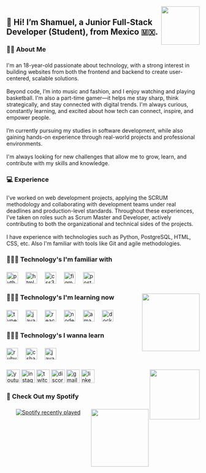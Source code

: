 <img align="right" height="100" src="https://media3.giphy.com/media/v1.Y2lkPTc5MGI3NjExbHVzdmI2M2JhbWpoaTZ6cHp3NHI0bWx2bm5la21lcmR2enlvN3JzaiZlcD12MV9pbnRlcm5hbF9naWZfYnlfaWQmY3Q9cw/PS8myGd5ItNfBfitEp/giphy.gif"  />

###

<h2 align="left">👋 Hi! I’m Shamuel, a Junior Full-Stack Developer (Student), from Mexico 🇲🇽.</h2>

###

<h3 align="left">🙋🏻 About Me</h3>

###

<p align="left">I'm an 18-year-old passionate about technology, with a strong interest in building websites from both the frontend and backend to create user-centered, scalable solutions. <br><br>Beyond code, I’m into music and fashion, and I enjoy watching and playing basketball. I'm also a part-time gamer—it helps me stay sharp, think strategically, and stay connected with digital trends. I'm always curious, constantly learning, and excited about how tech can connect, inspire, and empower people.<br><br>I’m currently pursuing my studies in software development, while also gaining hands-on experience through real-world projects and professional environments.<br><br>I'm always looking for new challenges that allow me to grow, learn, and contribute with my skills and knowledge.</p>

###

<h3 align="left">💻 Experience</h3>

###

<p align="left">I've worked on web development projects, applying the SCRUM methodology and collaborating with development teams under real deadlines and production-level standards. Throughout these experiences, I’ve taken on roles such as Scrum Master and Developer, actively contributing to both the organizational and technical sides of the projects.<br><br>I have experience with technologies such as Python, PostgreSQL, HTML, CSS, etc. Also I'm familiar with tools like Git and agile methodologies.</p>

###

<h3 align="left">🧑🏻‍💻 Technology's I'm familiar with</h3>

###

<div align="left">
  <img src="https://cdn.jsdelivr.net/gh/devicons/devicon/icons/python/python-original.svg" height="30" alt="python logo"  />
  <img width="12" />
  <img src="https://cdn.jsdelivr.net/gh/devicons/devicon/icons/html5/html5-original.svg" height="30" alt="html5 logo"  />
  <img width="12" />
  <img src="https://cdn.jsdelivr.net/gh/devicons/devicon/icons/css3/css3-original.svg" height="30" alt="css3 logo"  />
  <img width="12" />
  <img src="https://cdn.jsdelivr.net/gh/devicons/devicon/icons/figma/figma-original.svg" height="30" alt="figma logo"  />
  <img width="12" />
  <img src="https://cdn.jsdelivr.net/gh/devicons/devicon/icons/postgresql/postgresql-original.svg" height="30" alt="postgresql logo"  />
</div>

###

<img align="right" height="150" src="https://media1.giphy.com/media/v1.Y2lkPTc5MGI3NjExaWZjaTMxejVrYWZxY3g5ZTV4bGllODhkcGpvZGIzbG12dWozZGxmMyZlcD12MV9pbnRlcm5hbF9naWZfYnlfaWQmY3Q9cw/lwxbF5KFsU3uQQF2iq/giphy.gif"  />

###

<h3 align="left">🧑🏻‍💻 Technology's I'm learning now</h3>

###

<div align="left">
  <img src="https://cdn.jsdelivr.net/gh/devicons/devicon/icons/typescript/typescript-original.svg" height="30" alt="typescript logo"  />
  <img width="12" />
  <img src="https://cdn.jsdelivr.net/gh/devicons/devicon/icons/javascript/javascript-original.svg" height="30" alt="javascript logo"  />
  <img width="12" />
  <img src="https://cdn.jsdelivr.net/gh/devicons/devicon/icons/react/react-original.svg" height="30" alt="react logo"  />
  <img width="12" />
  <img src="https://cdn.jsdelivr.net/gh/devicons/devicon/icons/nodejs/nodejs-original.svg" height="30" alt="nodejs logo"  />
  <img width="12" />
  <img src="https://cdn.jsdelivr.net/gh/devicons/devicon/icons/amazonwebservices/amazonwebservices-original-wordmark.svg" height="30" alt="amazonwebservices logo"  />
  <img width="12" />
  <img src="https://cdn.jsdelivr.net/gh/devicons/devicon/icons/docker/docker-plain.svg" height="30" alt="docker logo"  />
</div>

###

<h3 align="left">🧑🏻‍💻 Technology's I wanna learn</h3>

###

<div align="left">
  <img src="https://cdn.jsdelivr.net/gh/devicons/devicon/icons/ruby/ruby-original.svg" height="30" alt="ruby logo"  />
  <img width="12" />
  <img src="https://cdn.jsdelivr.net/gh/devicons/devicon/icons/csharp/csharp-original.svg" height="30" alt="csharp logo"  />
  <img width="12" />
  <img src="https://cdn.jsdelivr.net/gh/devicons/devicon/icons/java/java-original.svg" height="30" alt="java logo"  />
</div>

###

<img align="right" height="130" src="https://media1.giphy.com/media/v1.Y2lkPTc5MGI3NjExa2U5c2Z3NTczaG5uNDVhemZrN3A5NWVvcndqYW5yNGxsMHpqZm95ciZlcD12MV9pbnRlcm5hbF9naWZfYnlfaWQmY3Q9cw/3chqOFSQ58aSVTiZzi/giphy.gif"  />

###

<div align="left">
  <img src="https://img.shields.io/static/v1?message=Youtube&logo=youtube&label=&color=FF0000&logoColor=white&labelColor=&style=for-the-badge" height="35" alt="youtube logo"  />
  <img src="https://img.shields.io/static/v1?message=Instagram&logo=instagram&label=&color=E4405F&logoColor=white&labelColor=&style=for-the-badge" height="35" alt="instagram logo"  />
  <img src="https://img.shields.io/static/v1?message=Twitch&logo=twitch&label=&color=9146FF&logoColor=white&labelColor=&style=for-the-badge" height="35" alt="twitch logo"  />
  <img src="https://img.shields.io/static/v1?message=Discord&logo=discord&label=&color=7289DA&logoColor=white&labelColor=&style=for-the-badge" height="35" alt="discord logo"  />
  <img src="https://img.shields.io/static/v1?message=Gmail&logo=gmail&label=&color=D14836&logoColor=white&labelColor=&style=for-the-badge" height="35" alt="gmail logo"  />
  <img src="https://img.shields.io/static/v1?message=LinkedIn&logo=linkedin&label=&color=0077B5&logoColor=white&labelColor=&style=for-the-badge" height="35" alt="linkedin logo"  />
</div>

###

<h3 align="left">🎵 Check Out my Spotify</h3>

###

<img align="right" height="150" src="https://media2.giphy.com/media/v1.Y2lkPTc5MGI3NjExN2d2OW94d2xsZGVvNmc5dms3ZjRhY2RpMWg4NTFzNnJyejNpejlmcSZlcD12MV9pbnRlcm5hbF9naWZfYnlfaWQmY3Q9cw/a7YBatpbXSzxbrSkvM/giphy.gif"  />

###

<div align="center">
  <a href="https://open.spotify.com/user/31hm4eygtyr7b4rivvmvh5wo2t2a">
    <img src="https://spotify-recently-played-readme.vercel.app/api?user=31hm4eygtyr7b4rivvmvh5wo2t2a&count=5" alt="Spotify recently played"  />
  </a>
</div>

###
